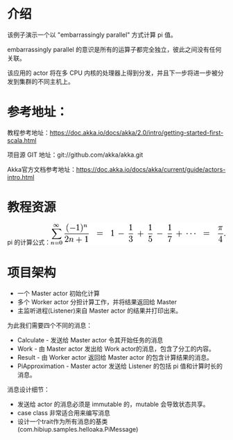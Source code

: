 # 介绍
该例子演示一个以 "embarrassingly parallel" 方式计算 pi 值。

embarrassingly parallel 的意识是所有的运算子都完全独立，彼此之间没有任何关联。

该应用的 actor 将在多 CPU 内核的处理器上得到分发，并且下一步将进一步被分发到集群的不同主机上。

# 参考地址：
 教程参考地址：https://doc.akka.io/docs/akka/2.0/intro/getting-started-first-scala.html

 项目源 GIT 地址：git://github.com/akka/akka.git

 Akka官方文档参考地址：https://doc.akka.io/docs/akka/current/guide/actors-intro.html

# 教程资源
 pi 的计算公式：![](src/main/resources/pi-formula.png)

# 项目架构
* 一个 Master actor 初始化计算
* 多个 Worker actor 分担计算工作，并将结果返回给 Master
* 主监听进程(Listener)来自 Master actor 的结果并打印出来。

为此我们需要四个不同的消息：

* Calculate - 发送给 Master actor 令其开始任务的消息
* Work - 由 Master actor 发出给 Work actor的消息，包含了分工的内容。
* Result - 由 Worker actor 返回给 Master actor 的包含计算结果的消息。
* PiApproximation - Master actor 发送给 Listener 的包括 pi 值和计算时长的消息。

消息设计细节：

* 发送给 actor 的消息必须是 immutable 的，mutable 会导致状态共享。
* case class 非常适合用来编写消息
* 设计一个trait作为所有消息的基类(com.hibiup.samples.helloaka.PiMessage)

